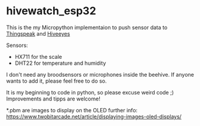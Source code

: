 # hivewatch_esp32

This is the my Micropython implementaion to push sensor data to [Thingspeak](https://thingspeak.com/) and [Hiveeyes](https://hiveeyes.org/)

Sensors:
* HX711 for the scale
* DHT22 for temperature and humidity

I don't need any broodsensors or microphones inside the beehive. If anyone wants to add it, please
feel free to do so.

It is my beginning to code in python, so please excuse weird code ;)
Improvements and tipps are welcome!


*.pbm are images to display on the OLED
further info: https://www.twobitarcade.net/article/displaying-images-oled-displays/
